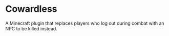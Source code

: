 # Cowardless
A Minecraft plugin that replaces players who log out during combat with an NPC to be killed instead.
